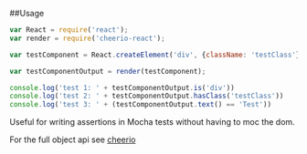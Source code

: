 ##Usage

```js
var React = require('react');
var render = require('cheerio-react');

var testComponent = React.createElement('div', {className: 'testClass'}, 'Test');

var testComponentOutput = render(testComponent);

console.log('test 1: ' + testComponentOutput.is('div'))
console.log('test 2: ' + testComponentOutput.hasClass('testClass'))
console.log('test 3: ' + (testComponentOutput.text() == 'Test'))

```

Useful for writing assertions in Mocha tests without having to moc the dom.

For the full object api see [cheerio](https://www.npmjs.com/package/cheerio)